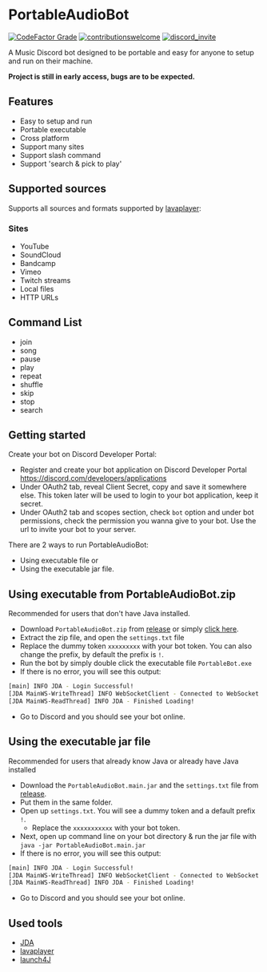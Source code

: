 # PortableAudioBot
[![CodeFactor Grade](https://img.shields.io/codefactor/grade/github/madeyoga/portableaudiobot?style=for-the-badge)](https://www.codefactor.io/repository/github/madeyoga/portableaudiobot)
[![contributionswelcome](https://img.shields.io/badge/contributions-welcome-brightgreen/?style=for-the-badge)](https://github.com/madeyoga/PortableAudioBot/issues)
[![discord_invite](https://img.shields.io/discord/458296099049046018?style=for-the-badge)](https://discord.gg/Y8sB4ay)

A Music Discord bot designed to be portable and easy for anyone to setup and run on their machine.

**Project is still in early access, bugs are to be expected.**


## Features
- Easy to setup and run
- Portable executable
- Cross platform
- Support many sites
- Support slash command
- Support 'search & pick to play'


## Supported sources
Supports all sources and formats supported by [lavaplayer](https://github.com/sedmelluq/lavaplayer#supported-formats):

### Sites
- YouTube
- SoundCloud
- Bandcamp
- Vimeo
- Twitch streams
- Local files
- HTTP URLs

## Command List
- join
- song
- pause
- play
- repeat
- shuffle
- skip
- stop
- search


## Getting started
Create your bot on Discord Developer Portal:
- Register and create your bot application on Discord Developer Portal https://discord.com/developers/applications
- Under OAuth2 tab, reveal Client Secret, copy and save it somewhere else. This token later will be used to login to your bot application, keep it secret.
- Under OAuth2 tab and scopes section, check `bot` option and under bot permissions, check the permission you wanna give to your bot. Use the url to invite your bot to your server.

There are 2 ways to run PortableAudioBot:
- Using executable file or
- Using the executable jar file.

## Using executable from PortableAudioBot.zip
Recommended for users that don't have Java installed.
- Download `PortableAudioBot.zip` from [release](https://github.com/madeyoga/PortableAudioBot/releases/tag/v0.0.2) or simply [click here](https://github.com/madeyoga/PortableAudioBot/releases/download/v0.0.2/PortableAudioBot.zip).
- Extract the zip file, and open the `settings.txt` file
- Replace the dummy token `xxxxxxxxx` with your bot token. You can also change the prefix, by default the prefix is `!`.
- Run the bot by simply double click the executable file `PortableBot.exe`
- If there is no error, you will see this output:
```sh
[main] INFO JDA - Login Successful!
[JDA MainWS-WriteThread] INFO WebSocketClient - Connected to WebSocket
[JDA MainWS-ReadThread] INFO JDA - Finished Loading!
```
- Go to Discord and you should see your bot online.


## Using the executable jar file
Recommended for users that already know Java or already have Java installed
- Download the `PortableAudioBot.main.jar` and the `settings.txt` file from [release](https://github.com/madeyoga/PortableAudioBot/releases/latest/).
- Put them in the same folder.
- Open up `settings.txt`. You will see a dummy token and a default prefix `!`.
  - Replace the `xxxxxxxxxxx` with your bot token.
- Next, open up command line on your bot directory & run the jar file with `java -jar PortableAudioBot.main.jar`
- If there is no error, you will see this output:
```sh
[main] INFO JDA - Login Successful!
[JDA MainWS-WriteThread] INFO WebSocketClient - Connected to WebSocket
[JDA MainWS-ReadThread] INFO JDA - Finished Loading!
```
- Go to Discord and you should see your bot online.


## Used tools
- [JDA](https://github.com/DV8FromTheWorld/JDA)
- [lavaplayer](https://github.com/sedmelluq/lavaplayer)
- [launch4J](http://launch4j.sourceforge.net/)
